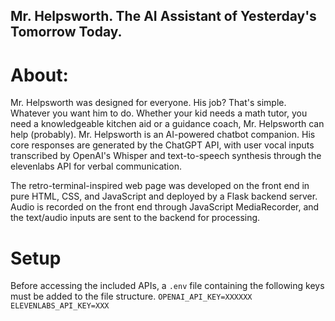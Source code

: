 ## Mr. Helpsworth. The AI Assistant of Yesterday's Tomorrow Today. 

# About:
Mr. Helpsworth was designed for everyone. His job? That's simple. Whatever you want him to do. Whether your kid needs a math tutor, you need a knowledgeable kitchen aid or a guidance coach, Mr. Helpsworth can help (probably).
Mr. Helpsworth is an AI-powered chatbot companion. His core responses are generated by the ChatGPT API, with user vocal inputs transcribed by OpenAI's Whisper and text-to-speech synthesis through the elevenlabs API for verbal communication. 

The retro-terminal-inspired web page was developed on the front end in pure HTML, CSS, and JavaScript and deployed by a Flask backend server. Audio is recorded on the front end through JavaScript MediaRecorder, and the text/audio inputs are sent to the backend for processing. 

# Setup
Before accessing the included APIs, a `.env` file containing the following keys must be added to the file structure. 
```OPENAI_API_KEY=XXXXXX```
```ELEVENLABS_API_KEY=XXX```


